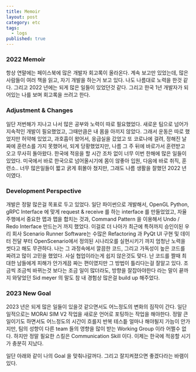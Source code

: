 ```yaml
---
title: Memoir
layout: post
category: etc
tags:
  - logs
published: true
---
```


### 2022 Memoir

항상 연말에는 페이스북에 많은 개발자 회고록이 올라온다. 계속 보고만 있었는데, 많은 사람들이 여러 책을 읽고, 자기 개발을 하는거 보고 있다. 나도 나름대로 노력을 한것 같다. 그리고 2022 년에는 되게 많은 일들이 있었던것 같다. 그리고 한국 1년 개발자가 되어있는 나를 보며 회고록을 쓰려고 한다.

### Adjustment & Changes

일단 저번해가 지나고 나서 많은 공부와 노력이 따로 필요했었다. 새로운 팀으로 넘어가 지속적인 개발이 필요했었고, 그때만큼은 내 몸을 아끼지 않았다. 그래서 운동은 따로 했었지만 허약해 있었고, 과호흡이 왔어서, 응급실을 갔었고 또 코로나에 걸려, 정해진 날짜에 훈련소를 가지 못했어서, 되게 당황했었지만, 나름 그 주 뒤에 바로가서 훈련받고 오고 무사히 돌아왔다. 한국에 적응을 할 시간 조차 없이 너무 이번 한해에 많은 일들이 있었다. 미국에서 바로 한국으로 넘어올시기에 몸이 않좋아 입원, 다음에 바로 취직, 훈련소.. 너무 많은일들이 짧고 굵게 휘몰아 쳤지만, 그래도 나름 생활을 잘했던 2022 년 이였다.

### Development Perspective

개발은 정말 많은걸 목표로 두고 있었다. 일단 파이썬으로 개발해서, OpenGL Python, gRPC Interface 에 맞게 request & receive 를 하는 interface 를 만들었었고, 자율주행에서 중요한 맵과 맵을 합치는 것과, Command Pattern 을 이용해서 Undo / Redo Interface 만드는거 까지 했었다. 이걸로 더 나아가 최근에 특허까지 승인이된 우리 회사 Scenario Runner Software는 수많은 Refactoring 과 PyQt UI 구현 및 데이터 전달 부터 OpenScenario에서 정의된 시나리오를 실현시키기 까지 엄청난 노력을 썻다고 해도 무관하다. 나는 그 과정속에서 깔끔한 코드, 그리고 가독성이 높은 코드를 짜려고 많이 고민을 했었다. 사실 협업이라는게 쉽지 않은것도 맞다. 난 코드를 짤때 최대한 남들에게 피해가 안가게끔 짜는 편이였지만 그 방법이 틀리다는걸 잘알고 있다. 조금씩 조금씩 바뀌는것 보다는 조금 일이 많더라도, 방향을 잘잡아야한다 라는 말이 끝까지 와닿었던 Sid meyer 의 말도 참 내 경험상 많은걸 build up 해주었다.

### 2023 New Goal

2023 년은 되게 많은 일들이 있을것 같으면서도 어느정도의 변화의 짐작이 간다. 일단 일적으로는 MORAI SIM V2 작업을 새로운 언어로 포팅하는 작업을 해야한다. 정말 큰 일이기도 하면서도 어느정도의 시간이 흐를지 반복 테스틑 얼마나 해야될지 가늠이 안가지만, 팀의 성향이 다른 team 들의 영향을 많이 받는 Working Group 이라 어쩔수 없다. 하지만 정말 필요한 스킬은 Communication Skill 이다. 이제는 한국에 적응할 시기가 충분히 지났다.

일단 아래와 같이 나의 Goal 을 맞춰나갈꺼다. 그리고 잘지켜졌으면 좋겠다라는 바램이 있다. 

